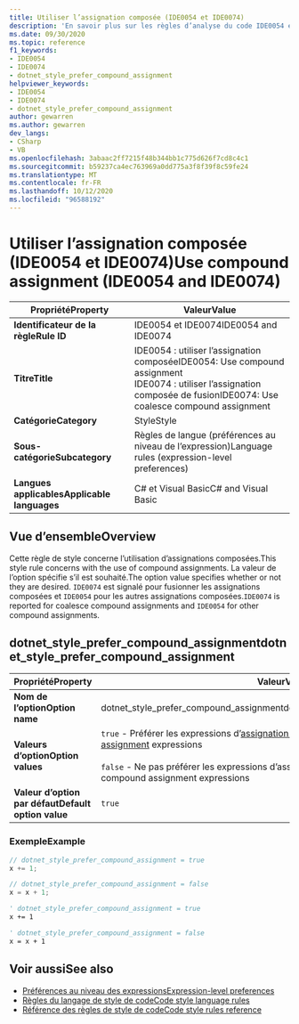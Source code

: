 ```yaml
---
title: Utiliser l’assignation composée (IDE0054 et IDE0074)
description: 'En savoir plus sur les règles d’analyse du code IDE0054 et IDE0074 : utiliser l’assignation composée'
ms.date: 09/30/2020
ms.topic: reference
f1_keywords:
- IDE0054
- IDE0074
- dotnet_style_prefer_compound_assignment
helpviewer_keywords:
- IDE0054
- IDE0074
- dotnet_style_prefer_compound_assignment
author: gewarren
ms.author: gewarren
dev_langs:
- CSharp
- VB
ms.openlocfilehash: 3abaac2ff7215f48b344bb1c775d626f7cd8c4c1
ms.sourcegitcommit: b59237ca4ec763969a0dd775a3f8f39f8c59fe24
ms.translationtype: MT
ms.contentlocale: fr-FR
ms.lasthandoff: 10/12/2020
ms.locfileid: "96588192"
---
```

# <a name="use-compound-assignment-ide0054-and-ide0074"></a><span data-ttu-id="61966-103">Utiliser l’assignation composée (IDE0054 et IDE0074)</span><span class="sxs-lookup"><span data-stu-id="61966-103">Use compound assignment (IDE0054 and IDE0074)</span></span>

|<span data-ttu-id="61966-104">Propriété</span><span class="sxs-lookup"><span data-stu-id="61966-104">Property</span></span>|<span data-ttu-id="61966-105">Valeur</span><span class="sxs-lookup"><span data-stu-id="61966-105">Value</span></span>|
|-|-|
| <span data-ttu-id="61966-106">**Identificateur de la règle**</span><span class="sxs-lookup"><span data-stu-id="61966-106">**Rule ID**</span></span> | <span data-ttu-id="61966-107">IDE0054 et IDE0074</span><span class="sxs-lookup"><span data-stu-id="61966-107">IDE0054 and IDE0074</span></span> |
| <span data-ttu-id="61966-108">**Titre**</span><span class="sxs-lookup"><span data-stu-id="61966-108">**Title**</span></span> | <span data-ttu-id="61966-109">IDE0054 : utiliser l’assignation composée</span><span class="sxs-lookup"><span data-stu-id="61966-109">IDE0054: Use compound assignment</span></span><br/> <span data-ttu-id="61966-110">IDE0074 : utiliser l’assignation composée de fusion</span><span class="sxs-lookup"><span data-stu-id="61966-110">IDE0074: Use coalesce compound assignment</span></span> |
| <span data-ttu-id="61966-111">**Catégorie**</span><span class="sxs-lookup"><span data-stu-id="61966-111">**Category**</span></span> | <span data-ttu-id="61966-112">Style</span><span class="sxs-lookup"><span data-stu-id="61966-112">Style</span></span> |
| <span data-ttu-id="61966-113">**Sous-catégorie**</span><span class="sxs-lookup"><span data-stu-id="61966-113">**Subcategory**</span></span> | <span data-ttu-id="61966-114">Règles de langue (préférences au niveau de l’expression)</span><span class="sxs-lookup"><span data-stu-id="61966-114">Language rules (expression-level preferences)</span></span> |
| <span data-ttu-id="61966-115">**Langues applicables**</span><span class="sxs-lookup"><span data-stu-id="61966-115">**Applicable languages**</span></span> | <span data-ttu-id="61966-116">C# et Visual Basic</span><span class="sxs-lookup"><span data-stu-id="61966-116">C# and Visual Basic</span></span> |

## <a name="overview"></a><span data-ttu-id="61966-117">Vue d’ensemble</span><span class="sxs-lookup"><span data-stu-id="61966-117">Overview</span></span>

<span data-ttu-id="61966-118">Cette règle de style concerne l’utilisation d’assignations composées.</span><span class="sxs-lookup"><span data-stu-id="61966-118">This style rule concerns with the use of compound assignments.</span></span> <span data-ttu-id="61966-119">La valeur de l’option spécifie s’il est souhaité.</span><span class="sxs-lookup"><span data-stu-id="61966-119">The option value specifies whether or not they are desired.</span></span> <span data-ttu-id="61966-120">`IDE0074` est signalé pour fusionner les assignations composées et `IDE0054` pour les autres assignations composées.</span><span class="sxs-lookup"><span data-stu-id="61966-120">`IDE0074` is reported for coalesce compound assignments and `IDE0054` for other compound assignments.</span></span>

## <a name="dotnet_style_prefer_compound_assignment"></a><span data-ttu-id="61966-121">dotnet_style_prefer_compound_assignment</span><span class="sxs-lookup"><span data-stu-id="61966-121">dotnet_style_prefer_compound_assignment</span></span>

|<span data-ttu-id="61966-122">Propriété</span><span class="sxs-lookup"><span data-stu-id="61966-122">Property</span></span>|<span data-ttu-id="61966-123">Valeur</span><span class="sxs-lookup"><span data-stu-id="61966-123">Value</span></span>|
|-|-|
| <span data-ttu-id="61966-124">**Nom de l’option**</span><span class="sxs-lookup"><span data-stu-id="61966-124">**Option name**</span></span> | <span data-ttu-id="61966-125">dotnet_style_prefer_compound_assignment</span><span class="sxs-lookup"><span data-stu-id="61966-125">dotnet_style_prefer_compound_assignment</span></span>
| <span data-ttu-id="61966-126">**Valeurs d’option**</span><span class="sxs-lookup"><span data-stu-id="61966-126">**Option values**</span></span> | <span data-ttu-id="61966-127">`true` - Préférer les expressions d’[assignation composée](../../../csharp/language-reference/operators/assignment-operator.md#compound-assignment)</span><span class="sxs-lookup"><span data-stu-id="61966-127">`true` - Prefer [compound assignment](../../../csharp/language-reference/operators/assignment-operator.md#compound-assignment) expressions</span></span><br /><br /><span data-ttu-id="61966-128">`false` - Ne pas préférer les expressions d’assignation composée</span><span class="sxs-lookup"><span data-stu-id="61966-128">`false` - Don't prefer compound assignment expressions</span></span> |
| <span data-ttu-id="61966-129">**Valeur d’option par défaut**</span><span class="sxs-lookup"><span data-stu-id="61966-129">**Default option value**</span></span> | `true` |

### <a name="example"></a><span data-ttu-id="61966-130">Exemple</span><span class="sxs-lookup"><span data-stu-id="61966-130">Example</span></span>

```csharp
// dotnet_style_prefer_compound_assignment = true
x += 1;

// dotnet_style_prefer_compound_assignment = false
x = x + 1;
```

```vb
' dotnet_style_prefer_compound_assignment = true
x += 1

' dotnet_style_prefer_compound_assignment = false
x = x + 1
```

## <a name="see-also"></a><span data-ttu-id="61966-131">Voir aussi</span><span class="sxs-lookup"><span data-stu-id="61966-131">See also</span></span>

- [<span data-ttu-id="61966-132">Préférences au niveau des expressions</span><span class="sxs-lookup"><span data-stu-id="61966-132">Expression-level preferences</span></span>](expression-level-preferences.md)
- [<span data-ttu-id="61966-133">Règles du langage de style de code</span><span class="sxs-lookup"><span data-stu-id="61966-133">Code style language rules</span></span>](language-rules.md)
- [<span data-ttu-id="61966-134">Référence des règles de style de code</span><span class="sxs-lookup"><span data-stu-id="61966-134">Code style rules reference</span></span>](index.md)
